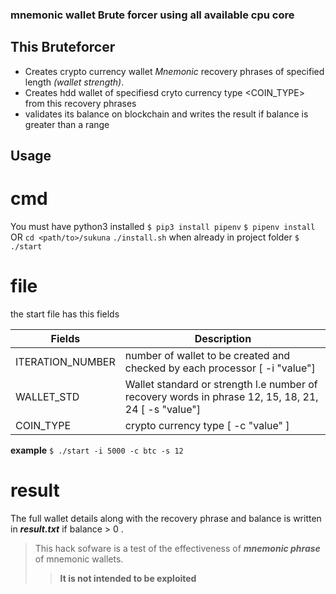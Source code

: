 ### mnemonic wallet Brute forcer using all available cpu core ### 
 
## This Bruteforcer ##  
* Creates crypto currency  wallet *Mnemonic* recovery phrases of specified length *(wallet strength)*.
* Creates hdd wallet of specifiesd cryto currency type <COIN_TYPE> from this recovery phrases 
* validates its balance on blockchain and writes the result if balance is greater than a range

## Usage ##
# cmd #
You must have python3 installed
`$ pip3 install pipenv`
`$ pipenv install`
OR
`cd <path/to>/sukuna`
`./install.sh`
when already in project folder 
`$ ./start`

# file #
the start file has this fields

Fields              |            Description
--------------------|-------------------------
 ITERATION_NUMBER   | number of wallet to be created and  checked by each processor [ -i "value"]
 WALLET_STD         | Wallet standard or strength l.e number of recovery words in phrase 12, 15, 18, 21, 24  [ -s "value"]
 COIN_TYPE          | crypto currency type  [ -c "value" ]

**example**
`$ ./start -i 5000 -c btc -s 12`

# result #
The full wallet details along with the recovery phrase and balance is written in ***result.txt***
if balance > 0 . 

> This hack sofware is a test of the effectiveness of ***mnemonic phrase*** of mnemonic wallets.
>>**It is not intended to be exploited**
